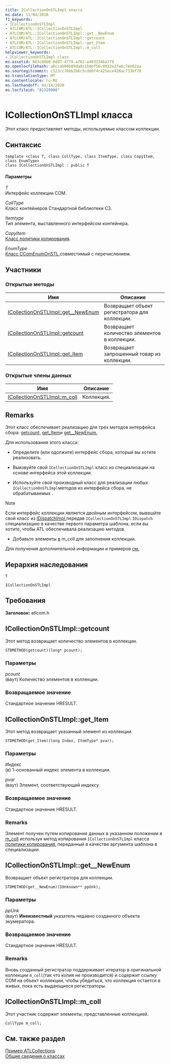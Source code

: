 ```yaml
---
title: ICollectionOnSTLImpl класса
ms.date: 11/04/2016
f1_keywords:
- ICollectionOnSTLImpl
- ATLCOM/ATL::ICollectionOnSTLImpl
- ATLCOM/ATL::ICollectionOnSTLImpl::get__NewEnum
- ATLCOM/ATL::ICollectionOnSTLImpl::getcount
- ATLCOM/ATL::ICollectionOnSTLImpl::get_Item
- ATLCOM/ATL::ICollectionOnSTLImpl::m_coll
helpviewer_keywords:
- ICollectionOnSTLImpl class
ms.assetid: 683c88b0-0d97-4779-a762-e493334ba7f9
ms.openlocfilehash: a8ccab08b89da8c1b8ef56c8932e27a6c74e62aa
ms.sourcegitcommit: c123cc76bb2b6c5cde6f4c425ece420ac733bf70
ms.translationtype: MT
ms.contentlocale: ru-RU
ms.lasthandoff: 04/14/2020
ms.locfileid: "81329908"
---
```

# <a name="icollectiononstlimpl-class"></a>ICollectionOnSTLImpl класса

Этот класс предоставляет методы, используемые классом коллекции.

## <a name="syntax"></a>Синтаксис

```
template <class T, class CollType, class ItemType, class CopyItem, class EnumType>
class ICollectionOnSTLImpl : public T
```

#### <a name="parameters"></a>Параметры

*T*<br/>
Интерфейс коллекции COM.

*CollType*<br/>
Класс контейнеров Стандартной библиотеки СЗ.

*Itemtype*<br/>
Тип элемента, выставленного интерфейсом контейнера.

*CopyItem*<br/>
[Класс политики копирования](../../atl/atl-copy-policy-classes.md).

*EnumType*<br/>
[Класс CComEnumOnSTL,](../../atl/reference/ccomenumonstl-class.md)совместимый с перечислением.

## <a name="members"></a>Участники

### <a name="public-methods"></a>Открытые методы

|Имя|Описание|
|----------|-----------------|
|[ICollectionOnSTLImpl::get__NewEnum](#newenum)|Возвращает объект регистратора для коллекции.|
|[ICollectionOnSTLImpl::getcount](#get_count)|Возвращает количество элементов в коллекции.|
|[ICollectionOnSTLImpl::get_Item](#get_item)|Возвращает запрошенный товар из коллекции.|

### <a name="public-data-members"></a>Открытые члены данных

|Имя|Описание|
|----------|-----------------|
|[ICollectionOnSTLImpl::m_coll](#m_coll)|Коллекция.|

## <a name="remarks"></a>Remarks

Этот класс обеспечивает реализацию для трех методов интерфейса сбора: [getcount,](#get_count) [get_Item](#get_item)и [get__NewEnum.](#newenum)

Для использования этого класса:

- Определите (или одолжите) интерфейс сбора, который вы хотите реализовать.

- Выизвуйте свой `ICollectionOnSTLImpl` класс из специализации на основе интерфейса этой коллекции.

- Используйте свой производный класс для реализации любых `ICollectionOnSTLImpl`методов из интерфейса сбора, не обрабатываемых .

> [!NOTE]
> Если интерфейс коллекции является двойным интерфейсом, вывешйте свой класс из [IDispatchImpl,](../../atl/reference/idispatchimpl-class.md)передав `ICollectionOnSTLImpl` `IDispatch` специализацию в качестве первого параметра шаблона, если вы хотите, чтобы ATL обеспечивала реализацию методов.

- Добавьте элементы [в](#m_coll) m_coll для заполнения коллекции.

Для получения дополнительной информации и примеров [см.](../../atl/atl-collections-and-enumerators.md)

## <a name="inheritance-hierarchy"></a>Иерархия наследования

`T`

`ICollectionOnSTLImpl`

## <a name="requirements"></a>Требования

**Заголовок:** atlcom.h

## <a name="icollectiononstlimplgetcount"></a><a name="get_count"></a>ICollectionOnSTLImpl::getcount

Этот метод возвращает количество элементов в коллекции.

```
STDMETHOD(getcount)(long* pcount);
```

### <a name="parameters"></a>Параметры

*pcount*<br/>
(ваут) Количество элементов в коллекции.

### <a name="return-value"></a>Возвращаемое значение

Стандартное значение HRESULT.

## <a name="icollectiononstlimplget_item"></a><a name="get_item"></a>ICollectionOnSTLImpl::get_Item

Этот метод возвращает указанный элемент из коллекции.

```
STDMETHOD(get_Item)(long Index, ItemType* pvar);
```

### <a name="parameters"></a>Параметры

*Индекс*<br/>
(в) 1-основанный индекс элемента в коллекции.

*pvar*<br/>
(ваут) Элемент, соответствующий *индексу*.

### <a name="return-value"></a>Возвращаемое значение

Стандартное значение HRESULT.

### <a name="remarks"></a>Remarks

Элемент получен путем копирования данных в указанном положении в [m_coll](#m_coll) используя метод копирования `ICollectionOnSTLImpl` класса [политики копирования,](../../atl/atl-copy-policy-classes.md) переданный в качестве аргумента шаблона в специализации.

## <a name="icollectiononstlimplget__newenum"></a><a name="newenum"></a>ICollectionOnSTLImpl::get__NewEnum

Возвращает объект регистратора для коллекции.

```
STDMETHOD(get__NewEnum)(IUnknown** ppUnk);
```

### <a name="parameters"></a>Параметры

*ppUnk*<br/>
(ваут) **Инеизвестный** указатель недавно созданного объекта экумератора.

### <a name="return-value"></a>Возвращаемое значение

Стандартное значение HRESULT.

### <a name="remarks"></a>Remarks

Вновь созданный регистратор поддерживает итератор в оригинальной коллекции `m_coll`(так что копия не производится) и содержит ссылку COM на объект коллекции, чтобы убедиться, что коллекция остается в живых, пока есть выдающиеся регистраторы.

## <a name="icollectiononstlimplm_coll"></a><a name="m_coll"></a>ICollectionOnSTLImpl::m_coll

Этот участник содержит элементы, представленные коллекцией.

```
CollType m_coll;
```

## <a name="see-also"></a>См. также раздел

[Пример ATLCollections](../../overview/visual-cpp-samples.md)<br/>
[Общие сведения о классах](../../atl/atl-class-overview.md)
